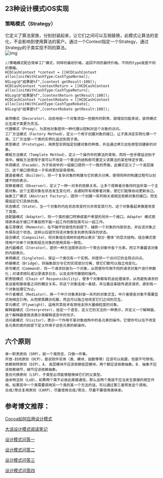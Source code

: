 ## 23种设计模式iOS实现

### 策略模式（Strategy）

它定义了算法家族，分别封装起来，让它们之间可以互相替换，此模式让算法的变化，不会影响到使用算法的客户。通过一个Context指定一个Strategy，通过Strategy的子类实现不同的算法。</br>
![img](https://github.com/huang303513/Design-Pattern-For-iOS/blob/master/%E8%AE%BE%E8%AE%A1%E5%9B%BE/%E7%AD%96%E7%95%A5%E6%A8%A1%E5%BC%8F.png)</br>

````objc
//策略模式配合简单工厂模式，同样的最初价格，返回不同的最终价格。不同的type就是不同的策略。
HCDCashContext *context = [[HCDCashContext alloc]initWithCashType:CashTypeNormal];
NSLog(@"结果是%f",[context getResult:100]);
HCDCashContext *contextReturn = [[HCDCashContext alloc]initWithCashType:CashTypeReturn];
NSLog(@"结果是%f",[contextReturn getResult:100]);
HCDCashContext *contextRobate = [[HCDCashContext alloc]initWithCashType:CashTypeRobate];
NSLog(@"结果是%f",[contextRobate getResult:100]);
````



    装饰模式（Decorator），动态地给一个对象添加一些额外的职责，就增加功能来说，装饰模式比生成子类更为灵活。
    代理模式（Proxy），为其他对象提供一种代理以控制对这个对象的访问。
    工厂方法模式（Factory Method），定义一个用于创建对象的接口，让子类决定实例化哪一个类。工厂方法使一个类的实例化延迟到其子类。
    原型模式（Prototype），用原型实例指定创建对象的种类，并且通过拷贝这些原型创建新的对象。
    模板方法模式（Template Method），定义一个操作中的算法的骨架，而将一些步骤延迟到子类中。模板方法使得子类可以不改变一个算法的结构即可重定义该算法的某些特定步骤。
    外观模式（Facade），为子系统中的一组接口提供一个一致的界面，此模式定义了一个高层接口，这个接口使得这一子系统更加容易使用。
    建造者模式（Builder），将一个复杂对象的构建与它的表示分离，使得同样的构建过程可以创建不同的表示。
    观察者模式（Observer），定义了一种一对多的依赖关系，让多个观察者对象同时监听某一个主题对象。这个主题对象在状态发生变化时，会通知所有观察者对象，使它们能够自动更新自己。
    抽象工厂模式（Abstract Factory），提供一个创建一系列相关或相互依赖对象的接口，而无需指定它们具体的类。
    状态模式（State），当一个对象的内在状态改变时允许改变其行为，这个对象看起来像是改变了其类。
    适配器模式（Adapter），将一个类的接口转换成客户希望的另外一个接口。Adapter 模式使得原本由于接口不兼容而不能一起工作的那些类可以一起工作。
    备忘录模式（Memento），在不破坏封装性的前提下，捕获一个对象的内部状态，并在该对象之外保存这个状态。这样以后就可将该对象恢复到原先保存的状态。
    组合模式（Composite），将对象组合成树形结构以表示‘部分-整体’的层次结构。组合模式使得用户对单个对象和组合对象的使用具有一致性。
    迭代器模式（Iterator），提供一种方法顺序访问一个聚合对象中各个元素，而又不暴露该对象的内部表示。
    单例模式（Singleton），保证一个类仅有一个实例，并提供一个访问它的全局访问点。
    桥接模式（Bridge），将抽象部分与它的实现部分分离，使它们都可以独立地变化。
    命令模式（Command），将一个请求封装为一个对象，从而使你可用不同的请求对客户进行参数化；对请求排队或记录请求日志，以及支持可撤销的操作。
    职责链模式（Chain of Responsibility），使多个对象都有机会处理请求，从而避免请求的发送者和接收者之间的耦合关系。将这个对象连成一条链，并沿着这条链传递该请求，直到有一个对象处理它为止。
    中介者模式（Mediator），用一个中介对象来封装一系列的对象交互。中介者使各对象不需要显式地相互引用，从而使其耦合松散，而且可以独立地改变它们之间的交互。
    享元模式（Flyweight），运用共享技术有效地支持大量细粒度的对象。
    解释器模式（Interpreter），给定一个语言，定义它的文法的一种表示，并定义一个解释器，这个解释器使用该表示来解释语言中的句子。
    访问者模式（Visitor），表示一个作用于某对象结构中的各元素的操作。它使你可以在不改变各元素的类的前提下定义作用于这些元素的新操作。



## 六个原则

    单一职责原则（SRP），就一个类而言，只做一件事。
    开放-封闭原则（OCP），是说软件实体（类、模块、函数等等）应该可以拓展，但是不可修改。
    依赖倒转原则（DIP），A. 高层模块不应该依赖低层模块，两个都应该依赖抽象。B. 抽象不应该依赖细节，细节应该依赖抽象。
    里氏代换原则（LSP），子类型必须能够替换掉它们的父类型。
    迪米特法则（LoD），如果两个类不必彼此直接通信，那么这两个类就不应当发生直接的相互作用。如果其中一个类需要调用另一个类的某一个方法的话，可以通过第三者转发这个调用。
    合成/聚合复用原则（CARP），尽量使用合成/聚合，尽量不要使用类继承。

## 参考博文推荐：

[Cocoa如何应用设计模式](http://www.cnblogs.com/pengyingh/articles/2346299.html)

[大话设计模式阅读笔记](http://www.jianshu.com/p/47c67255c842)

[设计模式问答一](http://mp.weixin.qq.com/s?__biz=MzAxNzA1ODY2OA==&mid=204772288&idx=1&sn=182ebf11253f80579f386f0c9cf4750e#rd)

[设计模式问答二](http://mp.weixin.qq.com/s?__biz=MzAxNzA1ODY2OA==&mid=205051580&idx=1&sn=8dfca32f8598544922ff0adc8a6f76a4#rd)

[设计模式问答三](http://mp.weixin.qq.com/s?__biz=MzAxNzA1ODY2OA==&mid=205377346&idx=1&sn=1ea5f7328e5f545984c2c54a84a54a93#rd)

[设计模式问答四](http://mp.weixin.qq.com/s?__biz=MzAxNzA1ODY2OA==&mid=205598648&idx=1&sn=4351450c6168c4c318ca362741ac152e#rd)

